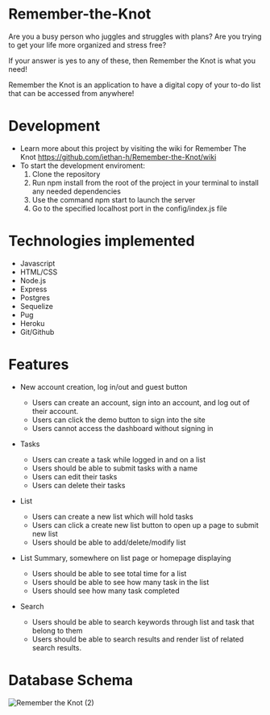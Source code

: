 # Remember-the-Knot
Are you a busy person who juggles and struggles with plans? Are you trying to get your life more organized and stress free?

If your answer is yes to any of these, then Remember the Knot is what you need!

Remember the Knot is an application to have a digital copy of your to-do list that can be accessed from anywhere!

# Development
* Learn more about this project by visiting the wiki for Remember The Knot https://github.com/iethan-h/Remember-the-Knot/wiki
* To start the development enviroment:
  1. Clone the repository
  2. Run npm install from the root of the project in your terminal to install any needed dependencies
  3. Use the command npm start to launch the server
  4. Go to the specified localhost port in the config/index.js file

# Technologies implemented
* Javascript
* HTML/CSS
* Node.js
* Express
* Postgres
* Sequelize
* Pug
* Heroku
* Git/Github

# Features

* New account creation, log in/out and guest button
   * Users can create an account, sign into an account, and log out of their account.
   * Users can click the demo button to sign into the site
   * Users cannot access the dashboard without signing in
   
* Tasks
   * Users can create a task while logged in and on a list
   * Users should be able to submit tasks with a name
   * Users can edit their tasks
   * Users can delete their tasks

* List
    * Users can create a new list which will hold tasks
    * Users can click a create new list button to open up a page to submit new list
    * Users should be able to add/delete/modify list

* List Summary, somewhere on list page or homepage displaying
    * Users should be able to see total time for a list
    * Users should be able to see how many task in the list
    * Users should see how many task completed

* Search
    * Users should be able to search keywords through list and task that belong to them
    * Users should be able to search results and render list of related search results.



 # Database Schema
 ![Remember the Knot (2)](https://user-images.githubusercontent.com/83061284/133859308-dde4e58a-9e50-41f7-b7a9-2f7092728bd3.png)

